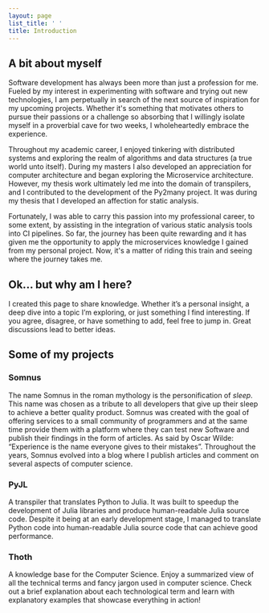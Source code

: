 ```yaml
---
layout: page
list_title: ' '
title: Introduction
---
```


## A bit about myself

Software development has always been more than just a profession for me. Fueled by my interest in experimenting with software and trying out new technologies, I am perpetually in search of the next source of inspiration for my upcoming projects. Whether it's something that motivates others to pursue their passions or a challenge so absorbing that I willingly isolate myself in a proverbial cave for two weeks, I wholeheartedly embrace the experience. 

Throughout my academic career, I enjoyed tinkering with distributed systems and exploring the realm of algorithms and data structures (a true world unto itself). During my masters I also developed an appreciation for computer architecture and began exploring the Microservice architecture.  However, my thesis work ultimately led me into the domain of transpilers, and I contributed to the development of the Py2many project. It was during my thesis that I developed an affection for static analysis.

Fortunately, I was able to carry this passion into my professional career, to some extent, by assisting in the integration of various static analysis tools into CI pipelines. So far, the journey has been quite rewarding and it has given me the opportunity to apply the microservices knowledge I gained from my personal project. Now, it's a matter of riding this train and seeing where the journey takes me.

## Ok... but why am I here?
I created this page to share knowledge. Whether it’s a personal insight, a deep dive into a topic I’m exploring, or just something I find interesting. If you agree, disagree, or have something to add, feel free to jump in. Great discussions lead to better ideas.

## Some of my projects

### Somnus
The name Somnus in the roman mythology is the personification of <i>sleep</i>. This name was chosen as a tribute to all developers that give up their sleep to achieve a better quality product.
Somnus was created with the goal of offering services to a small community of programmers and at the same time provide them with a platform where they can test new Software and publish their findings in the form of articles. As said by Oscar Wilde: “Experience is the name everyone gives to their mistakes”. Throughout the years, Somnus evolved into a blog where I publish articles and comment on several aspects of computer science.

### PyJL
A transpiler that translates Python to Julia. It was built to speedup the development of Julia libraries and produce human-readable Julia source code. Despite it being at an early development stage, I managed to translate Python code into human-readable Julia source code that can achieve good performance.

### Thoth
A knowledge base for the Computer Science. Enjoy a summarized view of all the technical terms and fancy jargon used in computer science. Check out a brief explanation about each technological term and learn with explanatory examples that showcase everything in action!
